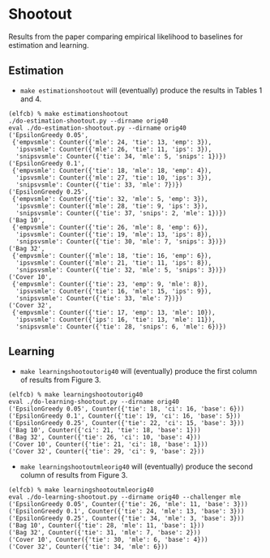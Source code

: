 # Shootout

Results from the paper comparing empirical likelihood to baselines for estimation and learning.

## Estimation

* ```make estimationshootout``` will (eventually) produce the results in Tables 1 and 4.
```console
(elfcb) % make estimationshootout
./do-estimation-shootout.py --dirname orig40
eval ./do-estimation-shootout.py --dirname orig40
('EpsilonGreedy 0.05',
 {'empvsmle': Counter({'mle': 24, 'tie': 13, 'emp': 3}),
  'ipsvsmle': Counter({'mle': 26, 'tie': 11, 'ips': 3}),
  'snipsvsmle': Counter({'tie': 34, 'mle': 5, 'snips': 1})})
('EpsilonGreedy 0.1',
 {'empvsmle': Counter({'tie': 18, 'mle': 18, 'emp': 4}),
  'ipsvsmle': Counter({'mle': 27, 'tie': 10, 'ips': 3}),
  'snipsvsmle': Counter({'tie': 33, 'mle': 7})})
('EpsilonGreedy 0.25',
 {'empvsmle': Counter({'tie': 32, 'mle': 5, 'emp': 3}),
  'ipsvsmle': Counter({'mle': 28, 'tie': 9, 'ips': 3}),
  'snipsvsmle': Counter({'tie': 37, 'snips': 2, 'mle': 1})})
('Bag 10',
 {'empvsmle': Counter({'tie': 26, 'mle': 8, 'emp': 6}),
  'ipsvsmle': Counter({'tie': 19, 'mle': 13, 'ips': 8}),
  'snipsvsmle': Counter({'tie': 30, 'mle': 7, 'snips': 3})})
('Bag 32',
 {'empvsmle': Counter({'mle': 18, 'tie': 16, 'emp': 6}),
  'ipsvsmle': Counter({'mle': 21, 'tie': 11, 'ips': 8}),
  'snipsvsmle': Counter({'tie': 32, 'mle': 5, 'snips': 3})})
('Cover 10',
 {'empvsmle': Counter({'tie': 23, 'emp': 9, 'mle': 8}),
  'ipsvsmle': Counter({'tie': 16, 'mle': 15, 'ips': 9}),
  'snipsvsmle': Counter({'tie': 33, 'mle': 7})})
('Cover 32',
 {'empvsmle': Counter({'tie': 17, 'emp': 13, 'mle': 10}),
  'ipsvsmle': Counter({'ips': 16, 'tie': 13, 'mle': 11}),
  'snipsvsmle': Counter({'tie': 28, 'snips': 6, 'mle': 6})})
```

## Learning

 * ```make learningshootoutorig40``` will (eventually) produce the first column of results from Figure 3.
 ```console
(elfcb) % make learningshootoutorig40
eval ./do-learning-shootout.py --dirname orig40
('EpsilonGreedy 0.05', Counter({'tie': 18, 'ci': 16, 'base': 6}))
('EpsilonGreedy 0.1', Counter({'tie': 19, 'ci': 16, 'base': 5}))
('EpsilonGreedy 0.25', Counter({'tie': 22, 'ci': 15, 'base': 3}))
('Bag 10', Counter({'ci': 21, 'tie': 18, 'base': 1}))
('Bag 32', Counter({'tie': 26, 'ci': 10, 'base': 4}))
('Cover 10', Counter({'tie': 21, 'ci': 18, 'base': 1}))
('Cover 32', Counter({'tie': 29, 'ci': 9, 'base': 2}))
```

* ```make learningshootoutmleorig40``` will (eventually) produce the second column of results from Figure 3.
```console
(elfcb) % make learningshootoutmleorig40
eval ./do-learning-shootout.py --dirname orig40 --challenger mle
('EpsilonGreedy 0.05', Counter({'tie': 26, 'mle': 11, 'base': 3}))
('EpsilonGreedy 0.1', Counter({'tie': 24, 'mle': 13, 'base': 3}))
('EpsilonGreedy 0.25', Counter({'tie': 34, 'mle': 3, 'base': 3}))
('Bag 10', Counter({'tie': 28, 'mle': 11, 'base': 1}))
('Bag 32', Counter({'tie': 31, 'mle': 7, 'base': 2}))
('Cover 10', Counter({'tie': 30, 'mle': 6, 'base': 4}))
('Cover 32', Counter({'tie': 34, 'mle': 6}))
```
